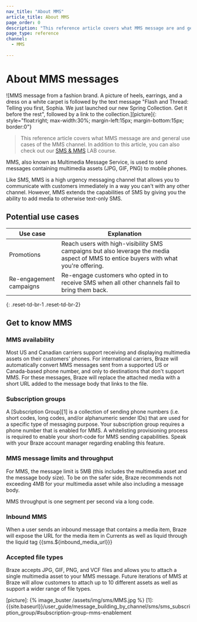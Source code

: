 ```yaml
---
nav_title: "About MMS"
article_title: About MMS
page_order: 0
description: "This reference article covers what MMS message are and general use cases of the MMS channel."
page_type: reference
channel:
  - MMS
  
---
```


# About MMS messages

![MMS message from a fashion brand. A picture of heels, earrings, and a dress on a white carpet is followed by the text message "Flash and Thread: Telling you first, Sophia. We just launched our new Spring Collection. Get it before the rest", followed by a link to the collection.][picture]{: style="float:right; max-width:30%; margin-left:15px; margin-bottom:15px; border:0"}

> This reference article covers what MMS message are and general use cases of the MMS channel. In addition to this article, you can also check out our [SMS & MMS](https://lab.braze.com/messaging-channels-sms) LAB course.

MMS, also known as Multimedia Message Service, is used to send messages containing multimedia assets (JPG, GIF, PNG) to mobile phones. 

Like SMS, MMS is a high urgency messaging channel that allows you to communicate with customers immediately in a way you can't with any other channel. However, MMS extends the capabilities of SMS by giving you the ability to add media to otherwise text-only SMS.

## Potential use cases

| Use case | Explanation |
| --- | --- |
| Promotions | Reach users with high-visibility SMS campaigns but also leverage the media aspect of MMS to entice buyers with what you're offering. | 
| Re-engagement campaigns | Re-engage customers who opted in to receive SMS when all other channels fail to bring them back. |
{: .reset-td-br-1 .reset-td-br-2}

## Get to know MMS

### MMS availability

Most US and Canadian carriers support receiving and displaying multimedia assets on their customers' phones. For international carriers, Braze will automatically convert MMS messages sent from a supported US or Canada-based phone number, and only to destinations that don't support MMS. For these messages, Braze will replace the attached media with a short URL added to the message body that links to the file.

### Subscription groups

A [Subscription Group][1] is a collection of sending phone numbers (i.e. short codes, long codes, and/or alphanumeric sender IDs) that are used for a specific type of messaging purpose. Your subscription group requires a phone number that is enabled for MMS. A whitelisting provisioning process is required to enable your short-code for MMS sending capabilities. Speak with your Braze account manager regarding enabling this feature.

### MMS message limits and throughput

For MMS, the message limit is 5MB (this includes the multimedia asset and the message body size). To be on the safer side, Braze recommends not exceeding 4MB for your multimedia asset while also including a message body.

MMS throughput is one segment per second via a long code.

### Inbound MMS

When a user sends an inbound message that contains a media item, Braze will expose the URL for the media item in Currents as well as liquid through the liquid tag {{sms.${inbound_media_url}}}

### Accepted file types

Braze accepts JPG, GIF, PNG, and VCF files and allows you to attach a single multimedia asset to your MMS message. Future iterations of MMS at Braze will allow customers to attach up to 10 different assets as well as support a wider range of file types.


[picture]: {% image_buster /assets/img/sms/MMS.jpg %}
[1]: {{site.baseurl}}/user_guide/message_building_by_channel/sms/sms_subscription_group/#subscription-group-mms-enablement
